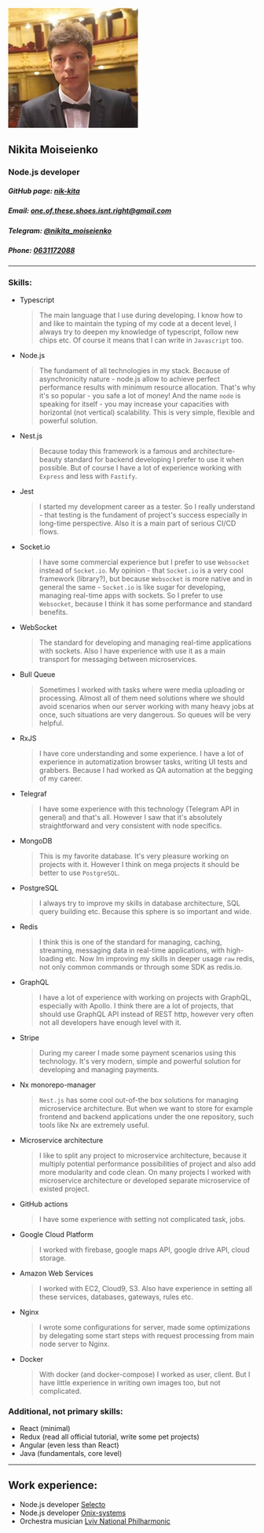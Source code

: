 <link rel="stylesheet" href="styles.css" />
<div id="header" class="flex-container">
    <img id="in-opera.ava" src="in-opera.ava.png" />
    <div>
        <h2>Nikita Moiseienko</h2>
        <h3>Node.js developer</h3>
<h5> GitHub page:
            <a href="https://github.com/nik-kita">nik-kita</a>
        </h5>
<h5> Email:
            <a href="mailto: one.of.these.shoes.isnt.right@gmail.com">
                one.of.these.shoes.isnt.right@gmail.com
            </a>
        </h5>
<h5> Telegram:
            <a href="https://t.me/nikita_moiseienko">
                @nikita_moiseienko
            </a>
        </h5>
<h5> Phone:
            <a href="tel:+380631172088">0631172088</a>
        </h5>
    </div>
    <div>
    </div>
        <div>
    </div>
</div>

---

### Skills:

- Typescript
  > The main language that I use during developing. I know how to and like to maintain the typing of my code at a decent level, I always try to deepen my knowledge of typescript, follow new chips etc. Of course it means that I can write in `Javascript` too.
- Node.js
  > The fundament of all technologies in my stack. Because of asynchronicity nature - node.js allow to achieve perfect performance results with minimum resource allocation. That's why it's so popular - you safe a lot of money! And the name `node` is speaking for itself - you may increase your capacities with horizontal (not vertical) scalability. This is very simple, flexible and powerful solution.
- Nest.js
  > Because today this framework is a famous and architecture-beauty standard for backend developing I prefer to use it when possible. But of course I have a lot of experience working with `Express` and less with `Fastify`.
- Jest
  > I started my development career as a tester. So I really understand - that testing is the fundament of project's success especially in long-time perspective. Also it is a main part of serious CI/CD flows.
- Socket.io
  > I have some commercial experience but I prefer to use `Websocket` instead of `Socket.io`. My opinion - that `Socket.io` is a very cool framework (library?), but because `Websocket` is more native and in general the same - `Socket.io` is like sugar for developing, managing real-time apps with sockets. So I prefer to use `Websocket`, because I think it has some performance and standard benefits.
- WebSocket
  > The standard for developing and managing real-time applications with sockets. Also I have experience with use it as a main transport for messaging between microservices.
- Bull Queue
  > Sometimes I worked with tasks where were media uploading or processing. Almost all of them need solutions where we should avoid scenarios when our server working with many heavy jobs at once, such situations are very dangerous. So queues will be very helpful.
- RxJS
  > I have core understanding and some experience.
  > I have a lot of experience in automatization browser tasks, writing UI tests and grabbers. Because I had worked as QA automation at the begging of my career.
- Telegraf
  > I have some experience with this technology (Telegram API in general) and that's all. However I saw that it's absolutely straightforward and very consistent with node specifics.
- MongoDB
  > This is my favorite database. It's very pleasure working on projects with it. However I think on mega projects it should be better to use `PostgreSQL`.
- PostgreSQL
  > I always try to improve my skills in database architecture, SQL query building etc. Because this sphere is so important and wide.
- Redis
  > I think this is one of the standard for managing, caching, streaming, messaging data in real-time applications, with high-loading etc. Now Im improving my skills in deeper usage `raw` redis, not only common commands or through some SDK as redis.io.
- GraphQL
  > I have a lot of experience with working on projects with GraphQL, especially with Apollo. I think there are a lot of projects, that should use GraphQL API instead of REST http, however very often not all developers have enough level with it.
- Stripe
  > During my career I made some payment scenarios using this technology. It's very modern, simple and powerful solution for developing and managing payments.
- Nx monorepo-manager
  > `Nest.js` has some cool out-of-the box solutions for managing microservice architecture. But when we want to store for example frontend and backend applications under the one repository, such tools like Nx are extremely useful.
- Microservice architecture
  > I like to split any project to microservice architecture, because it multiply potential performance possibilities of project and also add more modularity and code clean. On many projects I worked with microservice architecture or developed separate microservice of existed project.
- GitHub actions
  > I have some experience with setting not complicated task, jobs.
- Google Cloud Platform
  > I worked with firebase, google maps API, google drive API, cloud storage.
- Amazon Web Services
  > I worked with EC2, Cloud9, S3. Also have experience in setting all these services, databases, gateways, rules etc.
- Nginx
  > I wrote some configurations for server, made some optimizations by delegating some start steps with request processing from main node server to Nginx.
- Docker
  > With docker (and docker-compose) I worked as user, client. But I have little experience in writing own images too, but not complicated.

### Additional, not primary skills:

- React (minimal)
- Redux (read all official tutorial, write some pet projects)
- Angular (even less than React)
- Java (fundamentals, core level)

---

## Work experience:

- Node.js developer [Selecto](#)
- Node.js developer [Onix-systems](#)
- Orchestra musician [Lviv National Philharmonic](#)
